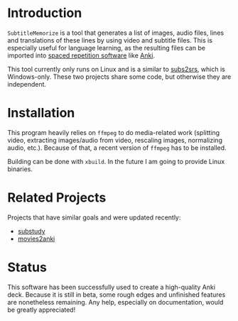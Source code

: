 ﻿Introduction
============

`SubtitleMemorize` is a tool that generates a list of images, audio files, lines and
translations of these lines by using video and subtitle files.
This is especially useful for language learning, as the resulting files can be imported into
[spaced repetition software](https://en.wikipedia.org/wiki/Spaced_repetition "Link to Wikipedia")
like [Anki](http://ankisrs.net/ "Link to Anki homepage").

This tool currently only runs on Linux and is a similar to
[subs2srs](http://subs2srs.sourceforge.net/), which is Windows-only. These two projects
share some code, but otherwise they are independent.

Installation
============
This program heavily relies on `ffmpeg` to do media-related work (splitting video, extracting images/audio from video, rescaling images, normalizing audio, etc.). Because of that, a recent version of `ffmpeg` has to be installed.

Building can be done with `xbuild`. In the future I am going to provide Linux binaries.


Related Projects
============
Projects that have similar goals and were updated recently:

- [substudy](https://github.com/emk/substudy)
- [movies2anki](https://github.com/kelciour/movies2anki)


Status
============
This software has been successfully used to create a high-quality Anki deck. Because it is still in beta, some rough edges and unfinished features are nonetheless remaining. Any help, especially on documentation, would be greatly appreciated!
